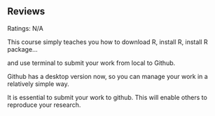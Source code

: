## Reviews

Ratings: N/A

This course simply teaches you how to download R, install R, install R package...

and use terminal to submit your work from local to Github.

Github has a desktop version now, so you can manage your work in a relatively simple way. 

It is essential to submit your work to github. This will enable others to reproduce your research.

